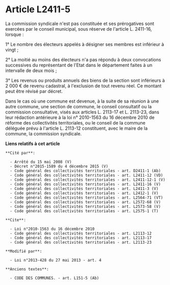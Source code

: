 # Article L2411-5

La commission syndicale n'est pas constituée et ses prérogatives sont exercées par le conseil municipal, sous réserve de
l'article L. 2411-16, lorsque : 

1° Le nombre des électeurs appelés à désigner ses membres est inférieur à vingt ; 

2° La moitié au moins des électeurs n'a pas répondu à deux convocations successives du représentant de l'Etat dans le
département faites à un intervalle de deux mois ; 

3° Les revenus ou produits annuels des biens de la section sont inférieurs à 2 000 € de revenu cadastral, à l'exclusion de
tout revenu réel. Ce montant peut être révisé par décret. 

Dans le cas où une commune est devenue, à la suite de sa réunion à une autre commune, une section de commune, le conseil
consultatif ou la commission consultative, visés aux articles L. 2113-17 et L. 2113-23, dans leur rédaction antérieure à la
loi n° 2010-1563 du 16 décembre 2010 de réforme des collectivités territoriales, ou le conseil de la commune déléguée prévu à
l'article L. 2113-12 constituent, avec le maire de la commune, la commission syndicale.

**Liens relatifs à cet article**

	**Cité par**:

	  - Arrêté du 15 mai 2008 (V)
	  - Décret n°2015-1589 du 4 décembre 2015 (V)
	  - Code général des collectivités territoriales - art. D2411-1 (Ab)
	  - Code général des collectivités territoriales - art. L2411-12 (VD)
	  - Code général des collectivités territoriales - art. L2411-12-1 (V)
	  - Code général des collectivités territoriales - art. L2411-16 (V)
	  - Code général des collectivités territoriales - art. L2411-3 (V)
	  - Code général des collectivités territoriales - art. L2412-1 (V)
	  - Code général des collectivités territoriales - art. L2564-71 (VT)
	  - Code général des collectivités territoriales - art. L2572-68 (V)
	  - Code général des collectivités territoriales - art. L2573-58 (V)
	  - Code général des collectivités territoriales - art. L2575-1 (T)

	**Cite**:

	  - Loi n°2010-1563 du 16 décembre 2010
	  - Code général des collectivités territoriales - art. L2113-12
	  - Code général des collectivités territoriales - art. L2113-17
	  - Code général des collectivités territoriales - art. L2113-23

	**Modifié par**:

	  - Loi n°2013-428 du 27 mai 2013 - art. 4

	**Anciens textes**:

	  - CODE DES COMMUNES. - art. L151-5 (Ab)
